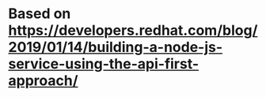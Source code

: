 # Based on https://developers.redhat.com/blog/2019/01/14/building-a-node-js-service-using-the-api-first-approach/